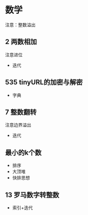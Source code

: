 # 数学

注意：整数溢出

## 2 两数相加

注意进位

* 迭代

## 535 tinyURL的加密与解密

* 字典

## 7 整数翻转

注意边界溢出

* 迭代

## 最小的k个数

* 排序
* 大顶堆
* 快排思想

## 13 罗马数字转整数

* 索引+迭代